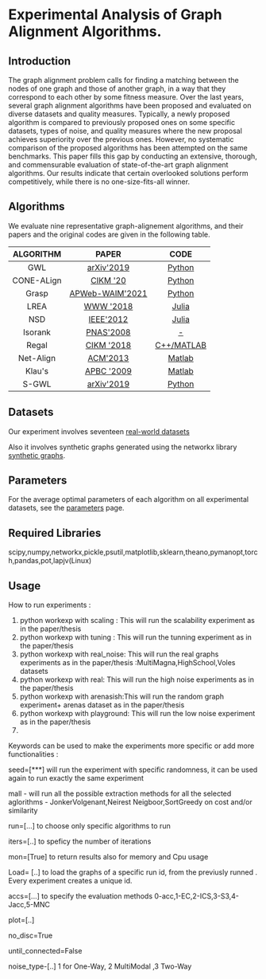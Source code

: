 # **Experimental Analysis of Graph Alignment Algorithms.**

## **Introduction**
The graph alignment problem calls for finding a matching between the nodes of one graph and those of another graph, in a way that they correspond to each other by some fitness measure. Over the last years, several graph alignment algorithms have been proposed and evaluated on diverse datasets and quality measures. Typically, a newly proposed algorithm is compared to previously proposed ones on some specific datasets, types of noise, and quality measures where the new proposal achieves superiority over the previous ones. However, no systematic comparison of the proposed algorithms has been attempted on the same benchmarks. This paper fills this gap by conducting an extensive, thorough, and commensurable evaluation of state-of-the-art graph alignment algorithms. Our results indicate that certain overlooked solutions perform competitively, while there is no one-size-fits-all winner.

## Algorithms

We evaluate nine representative graph-alignement algorithms, and their papers and the original codes are given in the following table.

|   ALGORITHM   |     PAPER     |   CODE   |
|:--------:|:------------:|:--------:|
|  GWL  |  [arXiv'2019](https://arxiv.org/abs/1901.06003)  |  [Python](https://github.com/HongtengXu/gwl)  |
|  CΟΝΕ-ALign   |  [CIKM '20](https://dl.acm.org/doi/10.1145/3340531.3412136)  | [Python](https://github.com/GemsLab/CONE-Align) |
|  Grasp        |    [APWeb-WAIM'2021](https://link.springer.com/chapter/10.1007/978-3-030-85896-4_4)    | [Python](https://github.com/juhuhu/GrASp)      |
|  LREA        |    [WWW '2018](https://dl.acm.org/doi/10.1145/3178876.3186128)    |      [Julia](https://github.com/nassarhuda/lowrank_spectral)      |
|  NSD       |    [IEEE'2012](https://ieeexplore.ieee.org/document/5975146)    | [Julia](https://github.com/nassarhuda/NetworkAlignment.jl/blob/master/src/NSD.jl) |
|  Isorank     |    [PNAS'2008](https://www.pnas.org/content/105/35/12763)    |         [-](http://cb.csail.mit.edu/cb/mna/)       |
|  Regal     |    [CIKM '2018](https://dl.acm.org/doi/10.1145/3269206.3271788)    | [C++/MATLAB](https://github.com/ZJULearning/ssg) |
|  Net-Align        |    [ACM'2013](https://dl.acm.org/doi/10.1145/2435209.2435212)    |[Matlab](https://www.cs.purdue.edu/homes/dgleich/codes/netalign/)      |
|  Klau's        | [APBC '2009](https://bmcbioinformatics.biomedcentral.com/articles/10.1186/1471-2105-10-S1-S59) | [Matlab](https://www.cs.purdue.edu/homes/dgleich/codes/netalign/) |
|  S-GWL        | [arXiv'2019](https://arxiv.org/pdf/1905.07645.pdf) | [Python](https://github.com/HongtengXu/s-gwl) |


## Datasets

Our experiment involves seventeen [real-world datasets](https://github.com/constantinosskitsas/Framework_GraphAlignment/blob/master/data.zip)

Also it involves synthetic graphs generated using the networkx library [synthetic graphs](https://networkx.org/documentation/stable/reference/generators.html).

## Parameters

For the average optimal parameters of each algorithm on all experimental datasets, see the [parameters](https://github.com/constantinosskitsas/Framework_GraphAlignment/blob/master/experiment/__init__.py) page.
## Required Libraries
scipy,numpy,networkx,pickle,psutil,matplotlib,sklearn,theano,pymanopt,torch,pandas,pot,lapjv(Linux)
## Usage


How to run experiments :
1) python workexp with scaling : This will run the scalability experiment as in the paper/thesis
2) python workexp with tuning : This will run the tunning experiment as in the paper/thesis
3) python workexp with real_noise: This will run the real graphs experiments as in the paper/thesis :MultiMagna,HighSchool,Voles datasets
4) python workexp with real: This will run the high noise experiments as in the paper/thesis 
5) python workexp with arenasish:This will run the random graph experiment+ arenas dataset as in the paper/thesis
6) python workexp with playground: This will run the low noise experiment as in the paper/thesis
7) 
Keywords can be used to make the experiments more specific or add more functionalities :

seed=[***] will run the experiment with specific randomness, it can be used again to run exactly the same experiment

mall - will run all the possible extraction methods for all the selected aglorithms - JonkerVolgenant,Neirest Neigboor,SortGreedy on cost and/or similarity

run=[...] to choose only specific algorithms to run

iters=[..] to speficy the number of iterations

mon=[True] to return results also for memory and Cpu usage

Load= [..] to load the graphs of a specific run id, from the previusly runned . Every experiment creates a unique id.

accs=[...] to specify the evaluation methods         0-acc,1-EC,2-ICS,3-S3,4-Jacc,5-MNC

plot=[..]

no_disc=True

until_connected=False

noise_type-[..] 1 for One-Way, 2 MultiModal ,3 Two-Way
